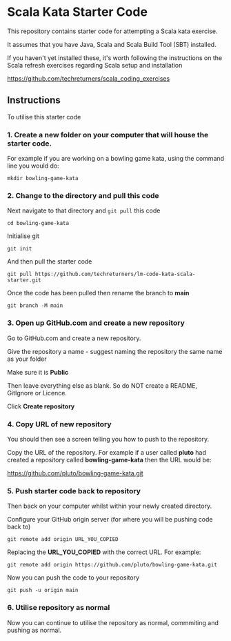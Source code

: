 # Scala Kata Starter Code

This repository contains starter code for attempting a Scala kata exercise.

It assumes that you have Java, Scala and Scala Build Tool (SBT) installed.

If you haven't yet installed these, it's worth following the instructions on the Scala refresh exercises regarding Scala setup and installation

https://github.com/techreturners/scala_coding_exercises

## Instructions

To utilise this starter code

### 1. Create a new folder on your computer that will house the starter code.

For example if you are working on a bowling game kata, using the command line you would do:

```
mkdir bowling-game-kata
```

### 2. Change to the directory and pull this code

Next navigate to that directory and `git pull` this code

```
cd bowling-game-kata
```

Initialise git

```
git init
```

And then pull the starter code

```
git pull https://github.com/techreturners/lm-code-kata-scala-starter.git
```

Once the code has been pulled then rename the branch to **main**

```
git branch -M main
```

### 3. Open up GitHub.com and create a new repository

Go to GitHub.com and create a new repository.

Give the repository a name - suggest naming the repository the same name as your folder

Make sure it is **Public**

Then leave everything else as blank. So do NOT create a README, GitIgnore or Licence.

Click **Create repository**

### 4. Copy URL of new repository

You should then see a screen telling you how to push to the repository.

Copy the URL of the repository. For example if a user called **pluto** had created a repository called **bowling-game-kata** then the URL would be:

https://github.com/pluto/bowling-game-kata.git

### 5. Push starter code back to repository

Then back on your computer whilst within your newly created directory. 

Configure your GitHub origin server (for where you will be pushing code back to)

```
git remote add origin URL_YOU_COPIED
```

Replacing the **URL_YOU_COPIED** with the correct URL. For example:

```
git remote add origin https://github.com/pluto/bowling-game-kata.git
```

Now you can push the code to your repository

```
git push -u origin main
```

### 6. Utilise repository as normal

Now you can continue to utilise the repository as normal, commmiting and pushing as normal.


